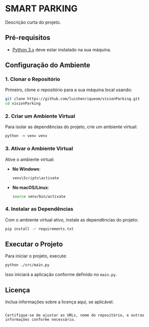 # SMART PARKING
Descrição curta do projeto.

## Pré-requisitos

- [Python 3.x](https://www.python.org/downloads/) deve estar instalado na sua máquina.

## Configuração do Ambiente

### 1. Clonar o Repositório

Primeiro, clone o repositório para a sua máquina local usando:

```bash
git clone https://github.com/luishenriqueom/visionParking.git
cd visionParking
```

### 2. Criar um Ambiente Virtual

Para isolar as dependências do projeto, crie um ambiente virtual:

```bash
python -m venv venv
```

### 3. Ativar o Ambiente Virtual

Ative o ambiente virtual:

- **No Windows**:
  ```bash
  venv\Scripts\activate
  ```
- **No macOS/Linux**:
  ```bash
  source venv/bin/activate
  ```

### 4. Instalar as Dependências

Com o ambiente virtual ativo, instale as dependências do projeto:

```bash
pip install -r requirements.txt
```

## Executar o Projeto

Para iniciar o projeto, execute:

```bash
python ./src/main.py
```

Isso iniciará a aplicação conforme definido no `main.py`.

## Licença

Inclua informações sobre a licença aqui, se aplicável.
```

Certifique-se de ajustar as URLs, nome do repositório, e outras informações conforme necessário.